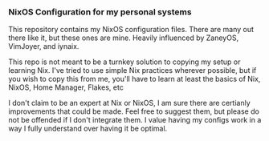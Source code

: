 ### NixOS Configuration for my personal systems

This repository contains my NixOS configuration files. There are many out there like it, but these ones are mine. Heavily influenced by ZaneyOS, VimJoyer, and iynaix.

This repo is not meant to be a turnkey solution to copying my setup or learning Nix. I've tried to use simple Nix practices wherever possible, but if you wish to copy this from me, you'll have to learn at least the basics of Nix, NixOS, Home Manager, Flakes, etc

I don't claim to be an expert at Nix or NixOS, I am sure there are certianly improvements that could be made. Feel free to suggest them, but please do not be offended if I don't integrate them. I value having my configs work in a way I fully understand over having it be optimal.
